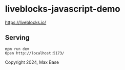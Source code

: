 # liveblocks-javascript-demo

https://liveblocks.io/

## Serving

```
npm run dev
Open http://localhost:5173/
```

Copyright 2024, Max Base
